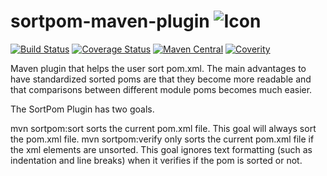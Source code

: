 # sortpom-maven-plugin ![Icon](https://raw.githubusercontent.com/Ekryd/sortpom/master/Sortpom.png)

[![Build Status](https://travis-ci.org/Ekryd/sortpom.svg?branch=master)](https://travis-ci.org/Ekryd/sortpom-utils)
[![Coverage Status](https://coveralls.io/repos/Ekryd/sortpom/badge.svg?branch=master)](https://coveralls.io/r/Ekryd/sortpom?branch=master)
[![Maven Central](https://maven-badges.herokuapp.com/maven-central/com.google.code.sortpom/maven-sortpom-plugin/badge.svg)](https://maven-badges.herokuapp.com/maven-central/com.google.code.sortpom/maven-sortpom-plugin)
[![Coverity](https://scan.coverity.com/projects/4726/badge.svg)](https://scan.coverity.com/projects/4726)

Maven plugin that helps the user sort pom.xml. 
The main advantages to have standardized sorted poms are that they become more readable and that comparisons between different module poms becomes much easier.


The SortPom Plugin has two goals.

  mvn sortpom:sort sorts the current pom.xml file. This goal will always sort the pom.xml file.
  mvn sortpom:verify only sorts the current pom.xml file if the xml elements are unsorted. This goal ignores text formatting (such as indentation and line breaks) when it verifies if the pom is sorted or not.
